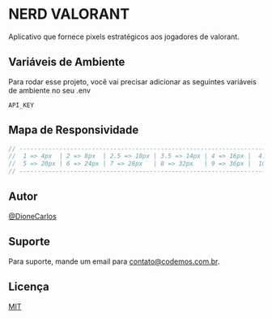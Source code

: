 # NERD VALORANT

Aplicativo que fornece pixels estratégicos aos jogadores de valorant.

## Variáveis de Ambiente

Para rodar esse projeto, você vai precisar adicionar as seguintes variáveis de ambiente no seu .env

`API_KEY`

## Mapa de Responsividade

```javascript
// ------------------------------------------------------------------------------
//  1 => 4px  | 2 => 8px  | 2.5 => 10px | 3.5 => 14px | 4 => 16px |  4.5 => 18px
//  5 => 20px | 6 => 24px | 7 => 28px   | 8 => 32px   | 9 => 36px |  10 => 40px
// ------------------------------------------------------------------------------
```

## Autor

[@DioneCarlos](https://www.github.com/Dione-Carlos)


## Suporte

Para suporte, mande um email para contato@codemos.com.br.

## Licença

[MIT](https://choosealicense.com/licenses/mit/)

